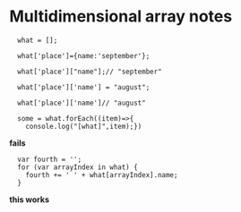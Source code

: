 # Multidimensional array notes
```
  what = [];

  what['place']={name:'september'};

  what['place']["name"];// "september"

```

```
  what['place']['name'] = "august";

  what['place']['name']// "august"
```

```
  some = what.forEach((item)=>{
    console.log("[what]",item);})
```
**fails**


```
  var fourth = '';
  for (var arrayIndex in what) {
    fourth += ' ' + what[arrayIndex].name;
  }
```
**this works**
